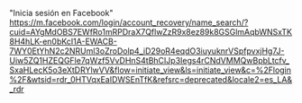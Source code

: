 "Inicia sesión en Facebook" https://m.facebook.com/login/account_recovery/name_search/?cuid=AYgMdOBS7EWfRo1mRPDraX7QflwZzR9x8ez89k8GSGlmAqbWNSxTK8H4hLK-en0bKcI1A-EWACB-7WY0EtYhN2c2NRUml3oZroDolp4_iD29oR4eqdO3iuyuknrVSpfpvxjHg7J-Uiw5ZQ1HZEQGFle7qWzf5VvDHnS4tBhCIJp3Iegs4rCNdVMMQwBpbLtcfv_SxaHLecK5o3eXtDRYlwVV&flow=initiate_view&ls=initiate_view&c=%2Flogin%2F&wtsid=rdr_0HTVqxEaIDWSEnTfK&refsrc=deprecated&locale2=es_LA&_rdr

